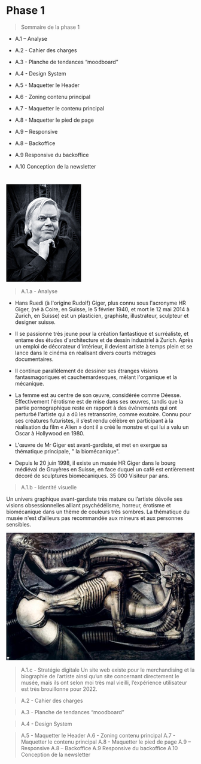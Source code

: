 # Phase 1
>Sommaire de la phase 1



- A.1 – Analyse

- A.2 - Cahier des charges

- A.3 - Planche de tendances “moodboard”

- A.4 - Design System

- A.5 - Maquetter le Header

- A.6 - Zoning contenu principal

- A.7 - Maquetter le contenu principal

- A.8 - Maquetter le pied de page

- A.9 – Responsive

- A.8 – Backoffice

- A.9 Responsive du backoffice 

- A.10 Conception de la newsletter 
#












 ![Giger_profile.jpg](/images_consignes/Giger_profile.jpg)

>A.1.a - Analyse

- Hans Ruedi (à l'origine Rudolf) Giger, plus connu sous l'acronyme HR Giger, (né à Coire, en Suisse, le 5 février 1940, et mort le 12 mai 2014 à Zurich, en Suisse) est un plasticien, graphiste, illustrateur, sculpteur et designer suisse.

- Il se passionne très jeune pour la création fantastique et surréaliste, et entame des études d'architecture et de dessin industriel à Zurich. 
Après un emploi de décorateur d'intérieur, il devient artiste à temps plein et se lance dans le cinéma en réalisant divers courts métrages documentaires. 
- Il continue parallèlement de dessiner ses étranges visions fantasmagoriques et cauchemardesques, mêlant l'organique et la mécanique. 
- La femme est au centre de son œuvre, considérée comme Déesse. Effectivement l'érotisme est de mise dans ses œuvres, tandis que la partie pornographique reste en rapport à des événements qui ont perturbé l'artiste qui a dû les retranscrire, comme exutoire. 
Connu pour ses créatures futuristes, il s’est rendu célèbre en participant à la réalisation du film « Alien » dont il a créé le monstre et qui lui a valu un Oscar à Hollywood en 1980.
- L'œuvre de Mr Giger est avant-gardiste, et met en exergue sa thématique principale, " la biomécanique".
- Depuis le 20 juin 1998, il existe un musée HR Giger dans le bourg médiéval de Gruyères en Suisse, en face duquel un café est entièrement décoré de sculptures biomécaniques. 35 000 Visiteur par ans.


>A.1.b - Identité visuelle

Un univers graphique avant-gardiste très mature ou l’artiste dévoile ses visions obsessionnelles alliant psychédélisme, horreur, érotisme et biomécanique dans un thème de couleurs très sombres.
La thématique du musée n'est d’ailleurs pas recommandée aux mineurs et aux personnes sensibles.

 ![giger_design.jpg](/images_consignes/giger_design.jpg)













>A.1.c - Stratégie digitale
Un site web existe pour le merchandising et la biographie de l’artiste ainsi qu’un site concernant directement le musée, mais ils ont selon moi très mal vieilli, l’expérience utilisateur est très brouillonne pour 2022.




























>A.2 - Cahier des charges

>A.3 - Planche de tendances “moodboard”


>A.4 - Design System


>A.5 - Maquetter le Header
>A.6 - Zoning contenu principal
>A.7 - Maquetter le contenu principal
>A.8 - Maquetter le pied de page
>A.9 – Responsive
>A.8 – Backoffice
>A.9 Responsive du backoffice
>A.10 Conception de la newsletter



